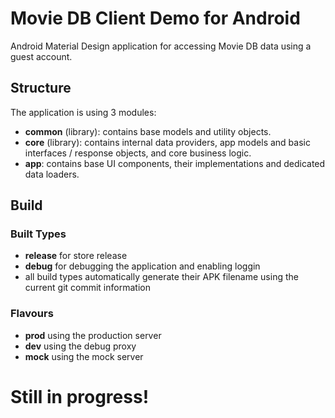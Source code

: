 # Movie DB Client Demo for Android #
Android Material Design application for accessing Movie DB data using a guest account.

## Structure ##
The application is using 3 modules: 
* **common** (library): contains base models and utility objects.
* **core** (library): contains internal data providers, app models and basic interfaces / response objects, and core business logic.
* **app**: contains base UI components, their implementations and dedicated data loaders.

## Build ##
### Built Types ###
* **release** for store release
* **debug** for debugging the application and enabling loggin
* all build types automatically generate their APK filename using the current git commit information
### Flavours ###
* **prod** using the production server
* **dev** using the debug proxy
* **mock** using the mock server

# Still in progress! #